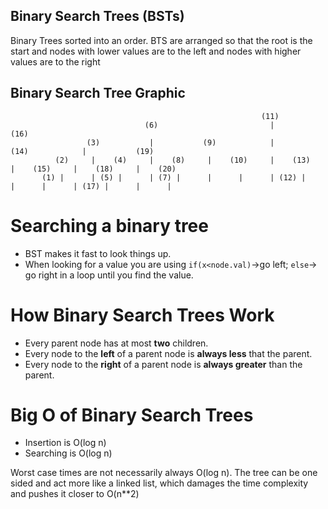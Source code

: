 ## Binary Search Trees (BSTs)
Binary Trees sorted into an order.  BTS are arranged so that the root is the start and nodes with lower values are to the left and nodes with higher values are to the right

## Binary Search Tree Graphic
  ```
                                                          (11)
                                (6)                         |                         (16)  
                   (3)           |           (9)            |           (14)            |           (19) 
            (2)     |    (4)     |    (8)     |    (10)     |    (13)     |    (15)     |    (18)     |    (20)
         (1) |      | (5) |      | (7) |      |      |      | (12) |      |      |      | (17) |      |      |                        
  ```

# Searching a binary tree
- BST makes it fast to look things up.
- When looking for a value you are using `if(x<node.val)`->go left; `else`-> go right in a loop until you find the value.

# How Binary Search Trees Work
- Every parent node has at most **two** children.
- Every node to the **left** of a parent node is **always less** that the parent.
- Every node to the **right** of a parent node is **always greater** than the parent.

# Big O of Binary Search Trees
- Insertion is O(log n)
- Searching is O(log n)

Worst case times are not necessarily always O(log n).  The tree can be one sided and act more like a linked list, which damages the time complexity and pushes it closer to O(n**2)